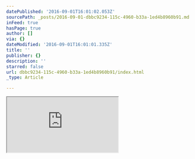 ```yaml
---
datePublished: '2016-09-01T16:01:02.053Z'
sourcePath: _posts/2016-09-01-dbbc9234-115c-4960-b33a-1ed4b8960b91.md
inFeed: true
hasPage: true
author: []
via: {}
dateModified: '2016-09-01T16:01:01.335Z'
title: ''
publisher: {}
description: ''
starred: false
url: dbbc9234-115c-4960-b33a-1ed4b8960b91/index.html
_type: Article

---
```

<iframe src="https://the-grid.github.io/ed-userhtml/?g=eJx1UUtOwzAU3PcUwStbpPGefCSKWFSVAFEu4NoviSPXjuyXSlWbu-OEAlUFO1vzeTOaosW9qRZJsXPqWC0KpQ-JViUZenRLKQxYJfxSOotCW_DLTbd5JYk0IoRbUm-GRltSFUF63WN1Vw9WonaWynSXCnb6_ieKtux0ED6BUjk57MFi1gA-G5ieq-Na0X8DkHvJ0vpXJz0IhIuUku3T-_rtg7C0KUmL2IcHzierTLo97wL_Cpl1geR15mwUq2PA6CBbYRsofzKzk65pnc2E7UQoy5IYJxQocj7fAtG9N4BAYsu_bO1gTN5SNo7z2cnn-tSERCAAPiJ6vRsQKAlekrRhOWS98LHci1OQaRvA4wpq54HWKbBR0Sujuaq2GqlkIxspmfdiecEvoxQ8Lhx35pe9-bz_J2-Dt9s" style=""></iframe>